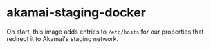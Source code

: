 # akamai-staging-docker

On start, this image adds entries to `/etc/hosts` for our properties that
redirect it to Akamai's staging network.

